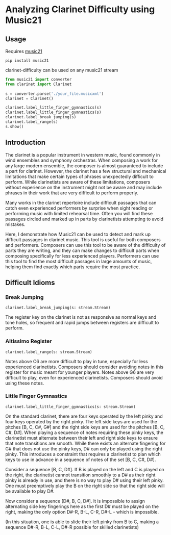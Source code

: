 # Analyzing Clarinet Difficulty using Music21

## Usage

Requires [music21](https://web.mit.edu/music21/)

`pip install music21`

clarinet-difficulty can be used on any music21 stream

```python
from music21 import converter
from clarinet import Clarinet
 
s = converter.parse('./your_file.musicxml')
clarinet = Clarinet()

clarinet.label_little_finger_gymnastics(s)
clarinet.label_little_finger_gymnastics(s)
clarinet.label_break_jumping(s)
clarinet.label_range(s)
s.show()
```

## Introduction
The clarinet is a popular instrument in western music, found commonly in wind ensembles and symphony orchestras. When composing a work for any large modern ensemble, the composer is almost guaranteed to include a part for clarinet. However, the clarinet has a few structural and mechanical limitations that make certain types of phrases unexpectedly difficult to perform. While clarinetists are aware of these limitations, composers without experience on the instrument might not be aware and may include phrases in their work that are very difficult to perform properly.

Many works in the clarinet repertoire include difficult passages that can catch even experienced performers by surprise when sight reading or performing music with limited rehearsal time. Often you will find these passages circled and marked up in parts by clarinetists attempting to avoid mistakes.

Here, I demonstrate how Music21 can be used to detect and mark up difficult passages in clarinet music. This tool is useful for both composers and performers. Composers can use this tool to be aware of the difficulty of parts they are writing, and they can make changes to difficult parts when composing specifically for less experienced players. Performers can use this tool to find the most difficult passages in large amounts of music, helping them find exactly which parts require the most practice.


## Difficult Idioms

### Break Jumping

`clarinet.label_break_jumping(s: stream.Stream)`

The register key on the clarinet is not as responsive as normal keys and tone holes, so frequent and rapid jumps between registers are difficult to perform.

### Altissimo Register

`clarinet.label_range(s: stream.Stream)`

Notes above C6 are more difficult to play in tune, especially for less experienced clarinetists. Composers should consider avoiding notes in this register for music meant for younger players. Notes above G6 are very difficult to play, even for experienced clarinetists. Composers should avoid using these notes.

### Little Finger Gymnastics

`clarinet.label_little_finger_gymnastics(s: stream.Stream)`

On the standard clarinet, there are four keys operated by the left pinky and four keys operated by the right pinky. The left side keys are used for the pitches [B, C, C#, G#] and the right side keys are used for the pitches [B, C, C#, D#]. When playing a sequence of notes requiring these pinky keys, the clarinetist must alternate between their left and right side keys to ensure that note transitions are smooth. While there exists an alternate fingering for G# that does not use the pinky keys, D# can only be played using the right pinky. This introduces a constraint that requires a clarinetist to plan which keys to use in advance in a sequence of notes of the set [B, C, C#, D#].

Consider a sequence [B, C, D#]. If B is played on the left and C is played on the right, the clarinetist cannot transition smoothly to a D# as their right pinky is already in use, and there is no way to play D# using their left pinky. One must preemptively play the B on the right side so that the right side will be available to play D#.

Now consider a sequence [D#, B, C, D#]. It is impossible to assign alternating side key fingerings here as the first D# must be played on the right, making the only option D#-R, B-L, C-R, D#-L - which is impossible.

(In this situation, one is able to slide their left pinky from B to C, making a sequence D#-R, B-L, C-L, D#-R possible for skilled clarinetists)